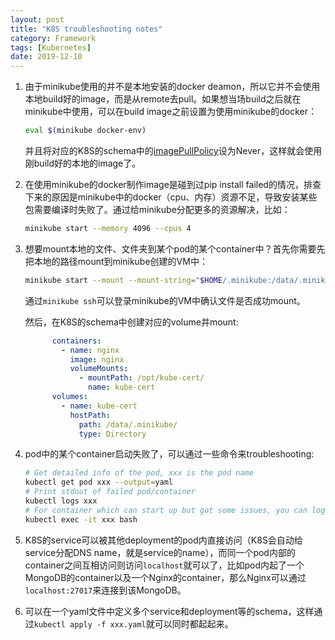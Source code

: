 ```yaml
---
layout: post
title: "K8S troubleshooting notes"
category: Framework
tags: [Kubernetes]
date: 2019-12-10
---
```


1. 由于minikube使用的并不是本地安装的docker deamon，所以它并不会使用本地build好的image，而是从remote去pull。如果想当场build之后就在minikube中使用，可以在build image之前设置为使用minikube的docker：

   ```sh
   eval $(minikube docker-env)
   ```

   并且将对应的K8S的schema中的[imagePullPolicy](https://kubernetes.io/docs/api-reference/v1/definitions/#_v1_container)设为Never，这样就会使用刚build好的本地的image了。

2. 在使用minikube的docker制作image是碰到过pip install failed的情况，排查下来的原因是minikube中的docker（cpu、内存）资源不足，导致安装某些包需要编译时失败了。通过给minikube分配更多的资源解决，比如：

   ```sh
   minikube start --memory 4096 --cpus 4
   ```

3. 想要mount本地的文件、文件夹到某个pod的某个container中？首先你需要先把本地的路径mount到minikube创建的VM中：

   ```sh
   minikube start --mount --mount-string="$HOME/.minikube:/data/.minikube"
   ```

   通过`minikube ssh`可以登录minikube的VM中确认文件是否成功mount。

   然后，在K8S的schema中创建对应的volume并mount:

   ```yaml
         containers:
           - name: nginx
             image: nginx
             volumeMounts:
               - mountPath: /opt/kube-cert/
                 name: kube-cert
         volumes:
           - name: kube-cert
             hostPath:
               path: /data/.minikube/
               type: Directory
   ```

4. pod中的某个container启动失败了，可以通过一些命令来troubleshooting:

   ```sh
   # Get detailed info of the pod, xxx is the pod name
   kubectl get pod xxx --output=yaml
   # Print stdout of failed pod/container
   kubectl logs xxx
   # For container which can start up but got some issues, you can login to the box
   kubectl exec -it xxx bash
   ```

5. K8S的service可以被其他deployment的pod内直接访问（K8S会自动给service分配DNS name，就是service的name），而同一个pod内部的container之间互相访问则访问`localhost`就可以了，比如pod内起了一个MongoDB的container以及一个Nginx的container，那么Nginx可以通过`localhost:27017`来连接到该MongoDB。

6. 可以在一个yaml文件中定义多个service和deployment等的schema，这样通过`kubectl apply -f xxx.yaml`就可以同时都起起来。

